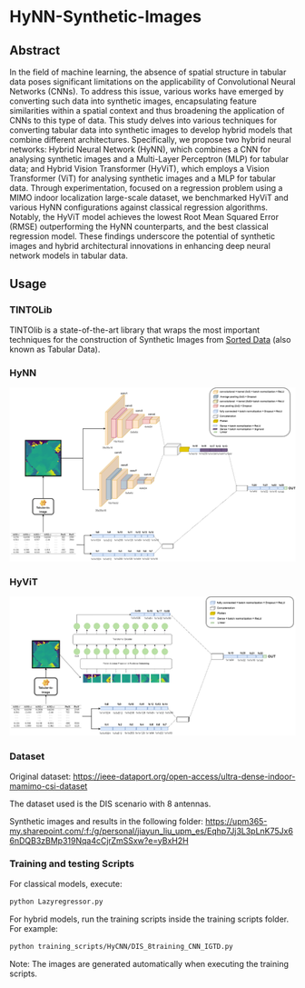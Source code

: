 # HyNN-Synthetic-Images
## Abstract
In the field of machine learning, the absence of spatial structure in tabular data poses significant limitations
on the applicability of Convolutional Neural Networks (CNNs). To address this issue, various works have
emerged by converting such data into synthetic images, encapsulating feature similarities within a spatial
context and thus broadening the application of CNNs to this type of data. This study delves into various
techniques for converting tabular data into synthetic images to develop hybrid models that combine different
architectures. Specifically, we propose two hybrid neural networks: Hybrid Neural Network (HyNN), which
combines a CNN for analysing synthetic images and a Multi-Layer Perceptron (MLP) for tabular data; and
Hybrid Vision Transformer (HyViT), which employs a Vision Transformer (ViT) for analysing synthetic
images and a MLP for tabular data. Through experimentation, focused on a regression problem using a
MIMO indoor localization large-scale dataset, we benchmarked HyViT and various HyNN configurations
against classical regression algorithms. Notably, the HyViT model achieves the lowest Root Mean Squared
Error (RMSE) outperforming the HyNN counterparts, and the best classical regression model. These findings
underscore the potential of synthetic images and hybrid architectural innovations in enhancing deep neural
network models in tabular data.
## Usage
### TINTOLib
TINTOlib is a state-of-the-art library that wraps the most important techniques for the construction of Synthetic Images from [Sorted Data](https://www.jstatsoft.org/article/view/v059i10) (also known as Tabular Data).

### HyNN
![HyNN Architecture](https://github.com/DCY1117/HyNN-Synthetic-Images/blob/main/Images/HyNN_CNN_MLP.png)
### HyViT
![HyViT Architecture](https://github.com/DCY1117/HyNN-Synthetic-Images/blob/main/Images/HyNN_ViT%2BMLP.png)

### Dataset
Original dataset: https://ieee-dataport.org/open-access/ultra-dense-indoor-mamimo-csi-dataset

The dataset used is the DIS scenario with 8 antennas.

Synthetic images and results in the following folder:
https://upm365-my.sharepoint.com/:f:/g/personal/jiayun_liu_upm_es/Eqhp7Jj3L3pLnK75Jx66nDQB3zBMp319Nqa4cCjrZmSSxw?e=yBxH2H

### Training and testing Scripts
For classical models, execute:

```bash
python Lazyregressor.py
```

For hybrid models, run the training scripts inside the training scripts folder. For example:
```bash
python training_scripts/HyCNN/DIS_8training_CNN_IGTD.py
```
Note: The images are generated automatically when executing the training scripts.
